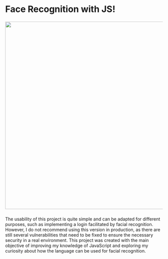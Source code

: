 <h1 align="left">Face Recognition with JS!</h1>

###

<div align="center">
  <img height="600" src="https://i.imgur.com/Q5ejWYm.png"  />
</div>

###

<p align="left">The usability of this project is quite simple and can be adapted for different purposes, such as implementing a login facilitated by facial recognition. However, I do not recommend using this version in production, as there are still several vulnerabilities that need to be fixed to ensure the necessary security in a real environment. This project was created with the main objective of improving my knowledge of JavaScript and exploring my curiosity about how the language can be used for facial recognition.</p>

###
